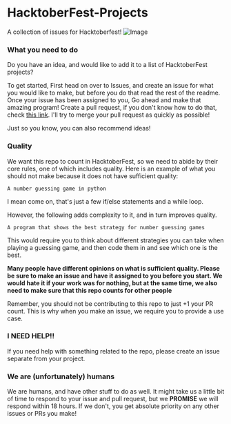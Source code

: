 # HacktoberFest-Projects
A collection of issues for Hacktoberfest!
![Image](https://embed-fastly.wistia.com/deliveries/49bd387c40e2c5aada92abdf973bc46d.webp?image_crop_resized=960x540)
### What you need to do
Do you have an idea, and would like to add it to a list of HacktoberFest projects?

To get started, First head on over to Issues, and create an issue for what you would like to make, but before you do that read the rest of the readme. 
Once your issue has been assigned to you, Go ahead and make that amazing program!
Create a pull request, if you don't know how to do that, check [this link](https://www.freecodecamp.org/news/how-to-make-your-first-pull-request-on-github-3/).
I'll try to merge your pull request as quickly as possible!

Just so you know, you can also recommend ideas!
### Quality
We want this repo to count in HacktoberFest, so we need to abide by their core rules, one of which includes quality.
Here is an example of what you should not make because it does not have sufficient quality:
```
A number guessing game in python
```
I mean come on, that's just a few if/else statements and a while loop.

However, the following adds complexity to it, and in turn improves quality.
```
A program that shows the best strategy for number guessing games
```
This would require you to think about different strategies you can take when playing a guessing game, and then code them in and see which one is the best. 

**Many people have different opinions on what is sufficient quality. Please be sure to make an issue and have it assigned to you before you start. We would hate it if your work was for nothing, but at the same time, we also need to make sure that this repo counts for other people**

Remember, you should not be contributing to this repo to just +1 your PR count. This is why when you make an issue, we require you to provide a use case.

### I NEED HELP!!

If you need help with something related to the repo, please create an issue separate from your project.

### We are (unfortunately) humans
We are humans, and have other stuff to do as well. It might take us a little bit of time to respond to your issue and pull request, but we **PROMISE** we will respond within 18 hours. If we don't, you get absolute priority on any other issues or PRs you make!
